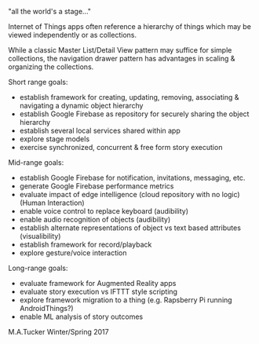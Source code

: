 "all the world's a stage..."

Internet of Things apps often reference a hierarchy of things which may be viewed independently or as collections.

While a classic Master List/Detail View pattern may suffice for simple collections, 
the navigation drawer pattern has advantages in scaling & organizing the collections.

Short range goals:
- establish framework for creating, updating, removing, associating & navigating a dynamic object hierarchy
- establish Google Firebase as repository for securely sharing the object hierarchy
- establish several local services shared within app
- explore stage models
- exercise synchronized, concurrent & free form story execution

Mid-range goals:
- establish Google Firebase for notification, invitations, messaging, etc.  
- generate Google Firebase performance metrics
- evaluate impact of edge intelligence (cloud repository with no logic)
(Human Interaction)
- enable voice control to replace keyboard (audibility)
- enable audio recognition of objects (audibility)
- establish alternate representations of object vs text based attributes (visualibility)
- establish framework for record/playback
- explore gesture/voice interaction

Long-range goals:
- evaluate framework for Augmented Reality apps
- evaluate story execution vs IFTTT style scripting
- explore framework migration to a thing (e.g. Rapsberry Pi running AndroidThings?)
- enable ML analysis of story outcomes

M.A.Tucker
Winter/Spring 2017
